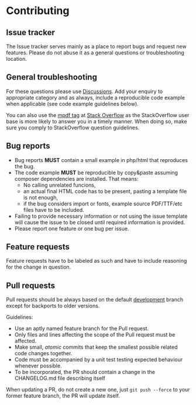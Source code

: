 Contributing
============

Issue tracker
-------------

The Issue tracker serves mainly as a place to report bugs and request new features.
Please do not abuse it as a general questions or troubleshooting location.

General troubleshooting
-------------

For these questions please use [Discussions](https://github.com/mpdf/mpdf/discussions). Add your enquiry
to appropriate category and as always, include a reproducible code example when applicable (see code example guidelines
below).

You can also use the [mpdf tag](https://stackoverflow.com/questions/tagged/mpdf)
at [Stack Overflow](https://stackoverflow.com/)
as the StackOverflow user base is more likely to answer you in a timely manner.
When doing so, make sure you comply to StackOverflow question guidelines.

Bug reports
-------------

* Bug reports **MUST** contain a small example in php/html that reproduces the bug.
* The code example **MUST** be reproducible by copy&paste assuming composer dependencies are installed. That means:
    * No calling unrelated funcions,
    * an actual final HTML code has to be present, pasting a template file is not enough,
    * if the bug considers import or fonts, example source PDF/TTF/etc files have to be included.
* Failing to provide necessary information or not using the issue template will cause the issue to be closed until
  required information is provided.
* Please report one feature or one bug per issue.

Feature requests
-------------

Feature requests have to be labeled as such and have to include reasoning for the change in question.


Pull requests
-------------

Pull requests should be always based on the default [development](https://github.com/mpdf/mpdf/tree/development)
branch except for backports to older versions.

Guidelines:

* Use an aptly named feature branch for the Pull request.
* Only files and lines affecting the scope of the Pull request must be affected.
* Make small, *atomic* commits that keep the smallest possible related code changes together.
* Code must be accompanied by a unit test testing expected behaviour whenever possible.
* To be incorporated, the PR should contain a change in the CHANGELOG.md file describing itself

When updating a PR, do not create a new one, just `git push --force` to your former feature branch, the PR will
update itself.
